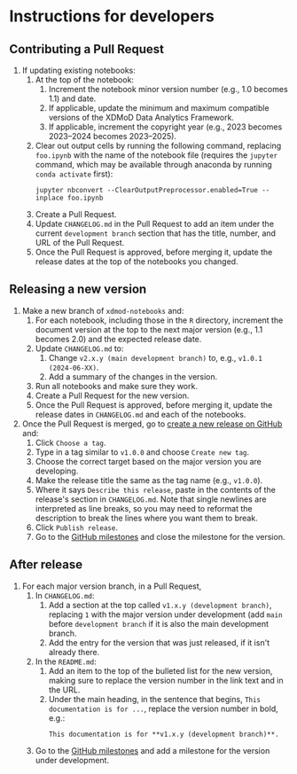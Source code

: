 # Instructions for developers

## Contributing a Pull Request

1. If updating existing notebooks:
    1. At the top of the notebook:
        1. Increment the notebook minor version number (e.g., 1.0 becomes 1.1)
           and date.
        1. If applicable, update the minimum and maximum compatible versions of
           the XDMoD Data Analytics Framework.
        1. If applicable, increment the copyright year (e.g., 2023 becomes
           2023–2024 becomes 2023–2025).
    1. Clear out output cells by running the following command, replacing
       `foo.ipynb` with the name of the notebook file (requires the `jupyter`
       command, which may be available through anaconda by running `conda
       activate` first):
        ```
        jupyter nbconvert --ClearOutputPreprocessor.enabled=True --inplace foo.ipynb
        ```
    1. Create a Pull Request.
    1. Update `CHANGELOG.md` in the Pull Request to add an item under the
       current `development branch` section that has the title, number, and URL
       of the Pull Request.
    1. Once the Pull Request is approved, before merging it, update the release
       dates at the top of the notebooks you changed.

## Releasing a new version

1. Make a new branch of `xdmod-notebooks` and:
    1. For each notebook, including those in the `R` directory, increment the
       document version at the top to the next major version (e.g., 1.1
       becomes 2.0) and the expected release date.
    1. Update `CHANGELOG.md` to:
        1. Change `v2.x.y (main development branch)` to, e.g.,
           `v1.0.1 (2024-06-XX)`.
        1. Add a summary of the changes in the version.
    1. Run all notebooks and make sure they work.
    1. Create a Pull Request for the new version.
    1. Once the Pull Request is approved, before merging it, update the release
       dates in `CHANGELOG.md` and each of the notebooks.
1. Once the Pull Request is merged, go to
   [create a new release on GitHub](https://github.com/ubccr/xdmod-notebooks/releases/new)
   and:
    1. Click `Choose a tag`.
    1. Type in a tag similar to `v1.0.0` and choose `Create new tag`.
    1. Choose the correct target based on the major version you are developing.
    1. Make the release title the same as the tag name (e.g., `v1.0.0`).
    1. Where it says `Describe this release`, paste in the contents of the
       release's section in `CHANGELOG.md`. Note that single newlines are
       interpreted as line breaks, so you may need to reformat the description
       to break the lines where you want them to break.
    1. Click `Publish release`.
    1. Go to the [GitHub milestones](https://github.com/ubccr/xdmod-data/milestones)
       and close the milestone for the version.

## After release

1. For each major version branch, in a Pull Request,
    1. In `CHANGELOG.md`:
        1. Add a section at the top called `v1.x.y (development branch)`,
           replacing `1` with the major version under development (add `main`
           before `development branch` if it is also the main development
           branch.
        1. Add the entry for the version that was just released, if it isn't
           already there.
    1. In the `README.md`:
        1. Add an item to the top of the bulleted list for
           the new version, making sure to replace the version number in
           the link text and in the URL.
        1. Under the main heading, in the sentence that begins,
           `This documentation is for ...`, replace the version number in bold,
           e.g.:
            ```
            This documentation is for **v1.x.y (development branch)**.
            ```
    1. Go to the [GitHub milestones](https://github.com/ubccr/xdmod-notebooks/milestones)
       and add a milestone for the version under development.
